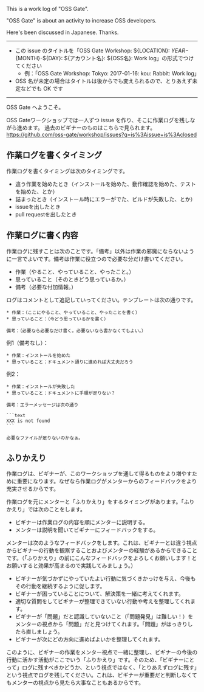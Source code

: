 This is a work log of "OSS Gate".

"OSS Gate" is about an activity to increase OSS developers.

Here's been discussed in Japanese. Thanks.

---

- この issue のタイトルを「OSS Gate Workshop: ${LOCATION}: ${YEAR}-${MONTH}-${DAY}: ${アカウント名}: ${OSS名}: Work log」の形式でつけてください
  - 例：「OSS Gate Workshop: Tokyo: 2017-01-16: kou: Rabbit: Work log」
- OSS 名が未定の場合はタイトルは後からでも変えられるので、とりあえず未定などでも OK です

---

OSS Gate へようこそ。

OSS Gateワークショップでは一人ずつ issue を作り、そこに作業ログを残しながら進めます。
過去のビギナーのものはこちらで見られます。 https://github.com/oss-gate/workshop/issues?q=is%3Aissue+is%3Aclosed

## 作業ログを書くタイミング

作業ログを書くタイミングは次のタイミングです。

  * 違う作業を始めたとき（インストールを始めた、動作確認を始めた、テストを始めた、とか）
  * 詰まったとき（インストール時にエラーがでた、ビルドが失敗した、とか）
  * issueを出したとき
  * pull requestを出したとき

## 作業ログに書く内容

作業ログに残すことは次のことです。「備考」以外は作業の邪魔にならないように一言でよいです。備考は作業に役立つので必要な分だけ書いてください。

  * 作業（やること、やっていること、やったこと。）
  * 思っていること（そのときどう思っているか。）
  * 備考（必要な付加情報。）

ログはコメントとして追記していってください。テンプレートは次の通りです。

    * 作業：（ここにやること、やっていること、やったことを書く）
    * 思っていること：（今どう思っているかを書く）

    備考：（必要なら必要なだけ書く。必要ないなら書かなくてもよい。）

例1（備考なし）：

    * 作業：インストールを始めた
    * 思っていること：ドキュメント通りに進めれば大丈夫だろう

例2：

    * 作業：インストールが失敗した
    * 思っていること：ドキュメントに手順が足りない？

    備考：エラーメッセージは次の通り

    ```text
    XXX is not found
    ```

    必要なファイルが足りないのかなぁ。

## ふりかえり

作業ログは、ビギナーが、このワークショップを通して得るものをより増やすために重要になります。なぜなら作業ログがメンターからのフィードバックをより充実させるからです。

作業ログを元にメンターと「ふりかえり」をするタイミングがあります。「ふりかえり」では次のことをします。

  * ビギナーは作業ログの内容を順にメンターに説明する。
  * メンターは説明を聞いてビギナーにフィードバックをする。

メンターは次のようなフィードバックをします。これは、ビギナーとは違う視点からビギナーの行動を観察することおよびメンターの経験があるからできることです。（「ふりかえり」の前にこんなフィードバックをよろしくお願いします！とお願いすると効果が高まるので実践してみましょう。）

  * ビギナーが気づかずにやっていたよい行動に気づくきかっけを与え、今後もその行動を継続するように促します。
  * ビギナーが困っていることについて、解決策を一緒に考えてくれます。
  * 適切な質問をしてビギナーが整理できていない行動や考えを整理してくれます。
  * ビギナーが「問題」だと認識していないこと（「問題発見」は難しい！）をメンターの視点から「問題」だと見つけてくれます。「問題」がはっきりしたら直しましょう。
  * ビギナーが次にどの方向に進めばよいかを整理してくれます。

このように、ビギナーの作業をメンター視点で一緒に整理し、ビギナーの今後の行動に活かす活動がここでいう「ふりかえり」です。そのため、「ビギナーにとって」ログに残すべきかどうか、という視点ではなく、「とりあえずログに残す」という視点でログを残してください。これは、ビギナーが重要だと判断しなくてもメンターの視点から見たら大事なこともあるからです。
